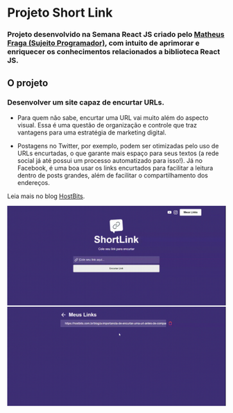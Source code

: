 # Projeto Short Link

### Projeto desenvolvido na Semana React JS criado pelo <a href="https://github.com/devfraga" target="_blank">Matheus Fraga (Sujeito Programador)</a>, com intuito de aprimorar e enriquecer os conhecimentos relacionados a biblioteca React JS.

## O projeto
### Desenvolver um site capaz de encurtar URLs.

- Para quem não sabe, encurtar uma URL vai muito além do aspecto visual. Essa é uma questão de organização e controle que traz vantagens para uma estratégia de marketing digital.

- Postagens no Twitter, por exemplo, podem ser otimizadas pelo uso de URLs encurtadas, o que garante mais espaço para seus textos (a rede social já até possui um processo automatizado para isso!). Já no Facebook, é uma boa usar os links encurtados para facilitar a leitura dentro de posts grandes, além de facilitar o compartilhamento dos endereços.

Leia mais no blog  <a href="https://bit.ly/3LgxtlF">HostBits</a>.

<img src="public/layout-home.gif">
<img src="public/layout-links.gif">